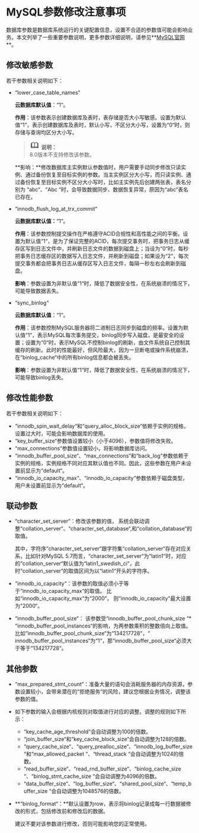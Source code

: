 # MySQL参数修改注意事项<a name="rds_08_00001"></a>

数据库参数是数据库系统运行的关键配置信息，设置不合适的参数值可能会影响业务。本文列举了一些重要参数说明，更多参数详细说明，请参见**[MySQL官网](http://dev.mysql.com/doc/refman/5.6/en/server-system-variables.html)**。

## 修改敏感参数<a name="section37541120104511"></a>

若干参数相关说明如下：

-   “lower\_case\_table\_names“

    **云数据库默认值**：“1“。

    **作用**：该参数表示创建数据库及表时，表存储是否大小写敏感。设置为默认值“1“，表示创建数据库及表时，默认小写，不区分大小写，设置为“0“时，则存储与查询均区分大小写。

    >![](public_sys-resources/icon-note.gif) **说明：**   
    >8.0版本不支持修改该参数。  

    **影响：**修改数据库主实例默认参数值时，用户需要手动同步修改只读实例、通过备份恢复至目标实例的参数。当主实例区分大小写，而只读实例、通过备份恢复至目标实例不区分大小写时，比如主实例先后创建两张表，表名分别为  “abc“、“Abc “时，会导致数据同步、数据恢复异常，原因为“abc“表名已存在。

-   “innodb\_flush\_log\_at\_trx\_commit“

    **云数据库默认值：**“1“。

    **作用**：该参数控制提交操作在严格遵守ACID合规性和高性能之间的平衡。设置为默认值“1“，是为了保证完整的ACID，每次提交事务时，把事务日志从缓存区写到日志文件中，并刷新日志文件的数据到磁盘上；当设为“0“时，每秒把事务日志缓存区的数据写入日志文件，并刷新到磁盘；如果设为“2“，每次提交事务都会把事务日志从缓存区写入日志文件，每隔一秒左右会刷新到磁盘。

    **影响**：参数设置为非默认值“1“时，降低了数据安全性，在系统崩溃的情况下，可能导致数据丢失。

-   “sync\_binlog“

    **云数据库默认值**：“1“。

    **作用**：该参数控制MySQL服务器将二进制日志同步到磁盘的频率。设置为默认值“1“，表示MySQL每次事务提交，binlog同步写入磁盘，是最安全的设置；设置为“0“时，表示MySQL不控制binlog的刷新，由文件系统自己控制其缓存的刷新。此时的性能最好，但风险最大，因为一旦断电或操作系统崩溃，在“binlog\_cache“中的所有binlog信息都会被丢失。

    **影响**：参数设置为非默认值“1“时，降低了数据安全性，在系统崩溃的情况下，可能导致binlog丢失。


## 修改性能参数<a name="section5602829104512"></a>

若干参数相关说明如下：

-   “innodb\_spin\_wait\_delay“和“query\_alloc\_block\_size“依赖于实例的规格，设置过大时，可能会影响数据库的使用。
-   “key\_buffer\_size“参数值设置较小（小于4096），参数值将修改失败。
-   “max\_connections“参数值设置较小，将影响数据库访问。
-   “innodb\_buffer\_pool\_size“、“max\_connections“和“back\_log“参数依赖于实例的规格，实例规格不同对应其默认值也不同。因此，这些参数在用户未设置前显示为“default“。
-   “innodb\_io\_capacity\_max“、“innodb\_io\_capacity“参数依赖于磁盘类型，用户未设置前显示为“default“。

## 联动参数<a name="section79251840141810"></a>

-   “character\_set\_server“：修改该参数的值， 系统会联动调整“collation\_server“、“character\_set\_database“,和“collation\_database“的取值。

    其中，字符序“character\_set\_server“跟字符集“collation\_server“存在对应关系，比如针对MySQL 5.7而言，“character\_set\_server“为“latin1“时，对应的“collation\_server“默认值为“latin1\_swedish\_ci“，此时“collation\_server“的取值区间为以“latin1“开头的字符序。

-   “innodb\_io\_capacity“：该参数的取值必须小于等于“innodb\_io\_capacity\_max“的取值。 比如“innodb\_io\_capacity\_max“为“2000“， 则“innodb\_io\_capacity“最大设置为“2000“。
-   “innodb\_buffer\_pool\_size“： 该参数受“innodb\_buffer\_pool\_chunk\_size “\*  “innodb\_buffer\_pool\_instances“的影响，为两参数乘积的整数倍向上取值。 比如“innodb\_buffer\_pool\_chunk\_size“为“134217728“，“ innodb\_buffer\_pool\_instances“为“1“，那“innodb\_buffer\_pool\_size“必须大于等于“134217728“。

## 其他参数<a name="section1829410587914"></a>

-   “max\_prepared\_stmt\_count“：准备大量的语句会消耗服务器的内存资源，参数设置较小，会带来潜在的“拒绝服务”的风险，建议您根据业务情况，调整该参数的值。
-   如下参数的输入会根据内核规则对取值进行对应的调整。调整的规则如下所示：
    -   “key\_cache\_age\_threshold“会自动调整为100的倍数。
    -   “join\_buffer\_size“和“key\_cache\_block\_size“会自动调整为128的倍数。
    -   “query\_cache\_size“、“query\_prealloc\_size“、“innodb\_log\_buffer\_size“和“max\_allowed\_packet “、“thread\_stack “会自动调整为1024的倍数。
    -   “read\_buffer\_size“、“read\_rnd\_buffer\_size“、“binlog\_cache\_size “、“binlog\_stmt\_cache\_size “会自动调整为4096的倍数。
    -   “data\_buffer\_size“、“log\_buffer\_size“、“shared\_pool\_size“、“temp\_buffer\_size “会自动调整为1048576的倍数。

-   **“binlog\_format“：**默认设置为row，表示将binlog记录成每一行数据被修改的形式，包括修改前和修改后的数据。

    建议不要对该参数进行修改，否则可能影响您的正常使用。


